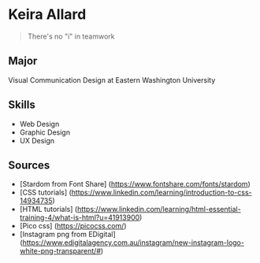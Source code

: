 # Keira Allard

<blockquote>There's no "i" in teamwork</blockquote>

## Major
Visual Communication Design at Eastern Washington University

## Skills
* Web Design
* Graphic Design 
* UX Design

## Sources
* [Stardom from Font Share] (https://www.fontshare.com/fonts/stardom)
* [CSS tutorials] (https://www.linkedin.com/learning/introduction-to-css-14934735)
* [HTML tutorials] (https://www.linkedin.com/learning/html-essential-training-4/what-is-html?u=41913900)
* [Pico css] (https://picocss.com/)
* [Instagram png from EDigital] (https://www.edigitalagency.com.au/instagram/new-instagram-logo-white-png-transparent/#)